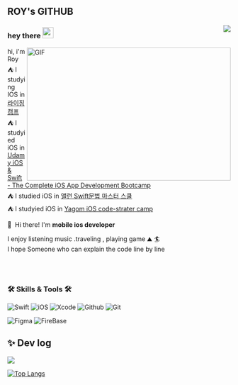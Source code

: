 ## ROY's GITHUB
<img src="https://komarev.com/ghpvc/?username=Roy-wonji&amp;&amp;style=flat-square" align="right">

### hey there <img src="https://media.giphy.com/media/hvRJCLFzcasrR4ia7z/giphy.gif" width="25px">


<img align="right" alt="GIF" src="https://i.imgur.com/3f51WN7.gif" width="460" height="300" />

hi, i'm Roy </br>
⛺️ I  studying IOS in [라이징 캠프](https://risingcamp.com) </br>
⛺️ I  studyied iOS in [Udamy  iOS & Swift - The Complete iOS App Development Bootcamp](https://www.udemy.com/course/ios-13-app-development-bootcamp/)</br>
⛺️ I studied iOS in [앨런 Swift문법 마스터 스쿨](https://www.inflearn.com/course/%EC%8A%A4%EC%9C%84%ED%94%84%ED%8A%B8-%EB%AC%B8%EB%B2%95-%EB%A7%88%EC%8A%A4%ED%84%B0-%EC%8A%A4%EC%BF%A8#curriculum)</br>
⛺️ I studyied iOS in [Yagom iOS code-strater camp ](https://www.yagom-academy.kr/camp/code-starter)



<p>
  👋&nbsp; Hi there! I'm <b>mobile ios developer</b><br/>
 
  I enjoy listening music .traveling , playing game  ⛰ 🏄<br/>
  I hope  Someone who can explain the code line by line <br/><br/>
</p>
</br>

### 🛠 Skills & Tools 🛠
<p> 
</p>

   ![Swift](https://img.shields.io/badge/Swift-ff5d24?style=for-the-badge&logo=Swift&logoColor=white) ![iOS](https://img.shields.io/badge/iOS-222222?style=for-the-badge&logo=Apple&logoColor=white) ![Xcode](https://img.shields.io/badge/XCode-147EFB?style=for-the-badge&logo=xcode&logoColor=white) ![Github](https://img.shields.io/badge/GitHub-3A3845?style=for-the-badge&logo=github&logoColor=white) ![Git](https://img.shields.io/badge/Git-FF6B6B?style=for-the-badge&logo=Git&logoColor=white)  
   
 ![Figma](https://img.shields.io/badge/Figma-8479E1?style=for-the-badge&logo=figma&logoColor=white) ![FireBase](https://img.shields.io/badge/firebase-FFCA28?style=for-the-badge&logo=firebase&logoColor=white)
  
 <h2 > ✨ Dev log </h2>
 <p>
 <img align="center"  src="https://github-readme-stats.vercel.app/api?username=Roy-wonji&&count_private=true&custom_title=Roy's&nbsp;github&nbsp;👀&bg_color=30,92a8d1,f7cac9&title_color=fff&text_color=fff"/>
  
  
<!--   ![Roy's GitHub stats](https://github-readme-stats.vercel.app/api?username=Roy-wonji&&count_private=true&custom_title=Roy's&nbsp;github&nbsp;👀&bg_color=30,92a8d1,f7cac9&title_color=fff&text_color=fff)  -->
  
 
  [![Top Langs](https://github-readme-stats.vercel.app/api/top-langs/?username=Roy-wonji&layout=compact&custom_title=My&nbsp;Language&nbsp;⌨️&bg_color=30,f7cac9,92a8d1&title_color=fff&text_color=fff)](https://github.com/anuraghazra/github-readme-stats)
  


  
<!--
**suhwj/suhwj** is a ✨ _special_ ✨ repository because its `README.md` (this file) appears on your GitHub profile.

Here are some ideas to get you started:

- 🔭 I’m currently working on ...
- 🌱 I’m currently learning ...
- 👯 I’m looking to collaborate on ...
- 🤔 I’m looking for help with ...
- 💬 Ask me about ...
- 📫 How to reach me: ...
- 😄 Pronouns: ...
- ⚡ Fun fact: ...
-->
